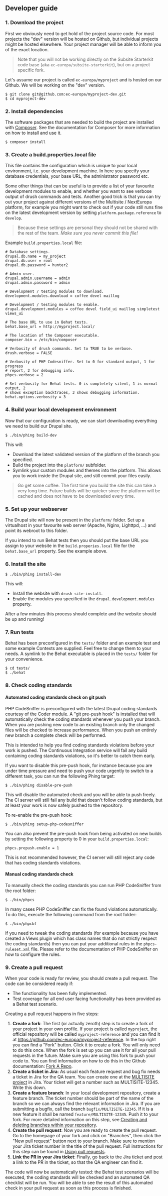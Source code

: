 ## Developer guide

### 1. Download the project

First we obviously need to get hold of the project source code. For most
projects the "dev" version will be hosted on Github, but individual projects
might be hosted elsewhere. Your project manager will be able to inform you of
the exact location.

> Note that you will not be working directly on the Subsite Starterkit code base
> (aka `ec-europa/subsite-starterkit`), but on a project specific fork.

Let's assume our project is called `ec-europa/myproject` and is hosted on our
Github. We will be working on the "dev" version.

```
$ git clone git@github.com:ec-europa/myproject-dev.git
$ cd myproject-dev
```

### 2. Install dependencies

The software packages that are needed to build the project are installed with
[Composer](https://getcomposer.org/). See the documentation for Composer for
more information on how to install and use it.

```
$ composer install
```

### 3. Create a build.properties.local file

This file contains the configuration which is unique to your local environment,
i.e. your development machine. In here you specify your database credentials,
your base URL, the administrator password etc.

Some other things that can be useful is to provide a list of your favourite
development modules to enable, and whether you want to see verbose output of
drush commands and tests. Another good trick is that you can try out your
project against different versions of the Multisite / NextEuropa platform, for
example you might want to check out if your code still runs fine on the latest
development version by setting `platform.package.reference` to `develop`.

> Because these settings are personal they should not be shared with the rest of
> the team. *Make sure you never commit this file!*

Example `build.properties.local` file:

```
# Database settings.
drupal.db.name = my_project
drupal.db.user = root
drupal.db.password = hunter2

# Admin user.
drupal.admin.username = admin
drupal.admin.password = admin

# Development / testing modules to download.
development.modules.download = coffee devel maillog

# Development / testing modules to enable.
drupal.development.modules = coffee devel field_ui maillog simpletest views_ui

# The base URL to use in Behat tests.
behat.base_url = http://myproject.local/

# The location of the Composer executable.
composer.bin = /etc/bin/composer

# Verbosity of drush commands. Set to TRUE to be verbose.
drush.verbose = FALSE

# Verbosity of PHP Codesniffer. Set to 0 for standard output, 1 for progress
# report, 2 for debugging info.
phpcs.verbose = 2

# Set verbosity for Behat tests. 0 is completely silent, 1 is normal output, 2
# shows exception backtraces, 3 shows debugging information.
behat.options.verbosity = 3
```

### 4. Build your local development environment

Now that our configuration is ready, we can start downloading everything we need
to build our Drupal site.

```
$ ./bin/phing build-dev
```

This will:

* Download the latest validated version of the platform of the branch you
  specified.
* Build the project into the `platform/` subfolder.
* Symlink your custom modules and themes into the platform. This allows you to
  work inside the Drupal site, and still commit your files easily.

> Go get some coffee. The first time you build the site this can take a very
> long time. Future builds will be quicker since the platform will be cached and
> does not have to be downloaded every time.

### 5. Set up your webserver

The Drupal site will now be present in the `platform/` folder. Set up a
virtualhost in your favourite web server (Apache, Nginx, Lighttpd, ...) and
point its webroot to this folder.

If you intend to run Behat tests then you should put the base URL you assign to
your website in the `build.properies.local` file for the `behat.base_url`
property. See the example above.

### 6. Install the site

```
$ ./bin/phing install-dev
```

This will:

* Install the website with `drush site-install`.
* Enable the modules you specified in the `drupal.development.modules` property.

After a few minutes this process should complete and the website should be up
and running!

### 7. Run tests

Behat has been preconfigured in the `tests/` folder and an example test and
some example Contexts are supplied. Feel free to change them to your needs.
A symlink to the Behat executable is placed in the `tests/` folder for your
convenience.

```
$ cd tests/
$ ./behat
```

### 8. Check coding standards

#### Automated coding standards check on git push

PHP CodeSniffer is preconfigured with the latest Drupal coding standards
courtesy of the Coder module. A "git pre-push hook" is installed that will
automatically check the coding standards whenever you push your branch.  When
you are pushing new code to an existing branch only the changed files will be
checked to increase performance. When you push an entirely new branch a
complete check will be performed.

This is intended to help you find coding standards violations before your work
is pushed. The Continuous Integration service will fail any build containing
coding standards violations, so it's better to catch them early.

If you want to disable this pre-push hook, for instance because you are under
time pressure and need to push your code urgently to switch to a different task,
you can run the following Phing target:

```
$ ./bin/phing disable-pre-push
```

This will disable the automated check and you will be able to push freely. The
CI server will still fail any build that doesn't follow coding standards, but at
least your work is now safely pushed to the repository.

To re-enable the pre-push hook:

```
$ ./bin/phing setup-php-codesniffer
```

You can also prevent the pre-push hook from being activated on new builds by
setting the following property to 0 in your `build.properties.local`:

```
phpcs.prepush.enable = 1
```

This is not recommended however, the CI server will still reject any code that
has coding standards violations.


#### Manual coding standards check

To manually check the coding standards you can run PHP CodeSniffer from the
root folder:

```
$ ./bin/phpcs
```

In many cases PHP CodeSniffer can fix the found violations automatically. To do
this, execute the following command from the root folder:

```
$ ./bin/phpcbf
```

If you need to tweak the coding standards (for example because you have created
a Views plugin which has class names that do not strictly respect the coding
standards) then you can put your additional rules in the `phpcs-ruleset.xml`
file. Please refer to the documentation of PHP CodeSniffer on how to configure
the rules.


### 9. Create a pull request

When your code is ready for review, you should create a pull request. The code
can be considered ready if:

* The functionality has been fully implemented.
* Test coverage for all end user facing functionality has been provided as a
Behat test scenario.

Creating a pull request happens in five steps:

1. **Create a fork**: The first (or actually zeroth) step is to create a fork of
your project in your own profile. If your project is called `myproject`, the
official repository will be called `myproject-reference` and you can find it at
https://github.com/ec-europa/myproject-reference. In the top right you can find
a "Fork" button. Click it to create a fork. You will only need to do this once.
When the fork is set up you can use it for all your pull requests in the future.
Make sure you are using this fork to push your code to. You can find information
on how to do this in the Github documentation:
[Fork A Repo](https://help.github.com/articles/fork-a-repo/).
2. **Create a ticket in Jira**: As usual each feature request and bug fix needs a
ticket in Jira for the QA team. You can create one at the
[MULTISITE project](https://webgate.ec.europa.eu/CITnet/jira/browse/MULTISITE/)
in Jira. Your ticket will get a number such as MULTISITE-12345. Write this down.
3. **Create a feature branch**: In your local development repository, create a
feature branch. The ticket number should be part of the name of the branch so
we can always find the relevant information in Jira. If you are submitting a
bugfix, call the branch `bugfix/MULTISITE-12345`. If it is a new feature it
shall be named `feature/MULTISITE-12345`. Push it to your fork. For more
detailed information on this step, see [Creating and deleting branches within
your repository](https://help.github.com/articles/creating-and-deleting-branches-within-your-repository/).
4. **Create the pull request**: Now you are ready to create the pull request.
Go to the homepage of your fork and click on "Branches", then click the "New
pull request" button next to your branch. Make sure to mention your Jira ticket
number in the title of the pull request. Full instructions for this step can be
found in [Using pull requests](https://help.github.com/articles/using-pull-requests/).
5. **Link the PR in your Jira ticket**: Finally, go back to the Jira ticket and
post a link to the PR in the ticket, so that the QA engineer can find it.

The code will now be automatically tested: the Behat test scenarios will be
executed, the coding standards will be checked and an automated QA checklist
will be run. You will be able to see the result of this automated check in your
pull request as soon as this process is finished.
